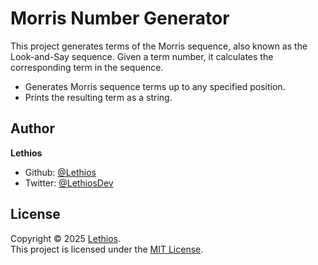 # Morris Number Generator

This project generates terms of the Morris sequence, also known as the Look-and-Say sequence. Given a term number, it calculates the corresponding term in the sequence.

- Generates Morris sequence terms up to any specified position.
- Prints the resulting term as a string.

## Author
**Lethios**
- Github: [@Lethios](https://github.com/Lethios)
- Twitter: [@LethiosDev](https://x.com/LethiosDev)

## License
Copyright © 2025 [Lethios](https://github.com/Lethios).  
This project is licensed under the [MIT License](LICENSE).
